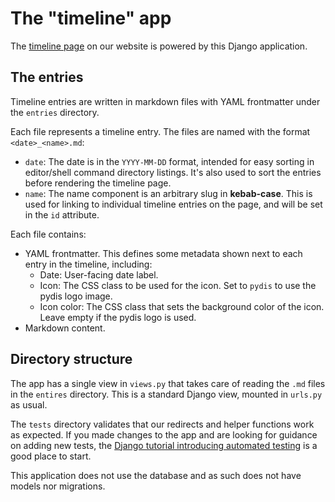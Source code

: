 # The "timeline" app

The [timeline page](https://www.pythondiscord.com/timeline/) on our website is
powered by this Django application.

## The entries

Timeline entries are written in markdown files with YAML frontmatter under the
`entries` directory.

Each file represents a timeline entry. The files are named with the format
`<date>_<name>.md`:
- `date`: The date is in the `YYYY-MM-DD` format, intended for easy sorting in
  editor/shell command directory listings. It's also used to sort the entries
  before rendering the timeline page.
- `name`: The name component is an arbitrary slug in **kebab-case**. This is used
  for linking to individual timeline entries on the page, and will be set in
  the `id` attribute.

Each file contains:
- YAML frontmatter. This defines some metadata shown next to each entry in
  the timeline, including:
  - Date: User-facing date label.
  - Icon: The CSS class to be used for the icon. Set to `pydis` to use the
    pydis logo image.
  - Icon color: The CSS class that sets the background color of the icon. Leave
    empty if the pydis logo is used.
- Markdown content.


## Directory structure

The app has a single view in `views.py` that takes care of reading the `.md`
files in the `entires` directory. This is a standard Django view, mounted in
`urls.py` as usual.

The `tests` directory validates that our redirects and helper functions work as
expected. If you made changes to the app and are looking for guidance on adding
new tests, the [Django tutorial introducing automated
testing](https://docs.djangoproject.com/en/dev/intro/tutorial05/) is a good
place to start.

This application does not use the database and as such does not have models nor
migrations.
